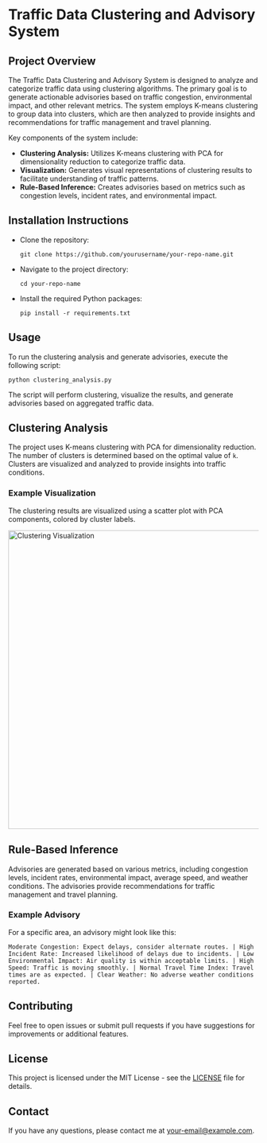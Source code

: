 <!DOCTYPE html>
<html lang="en">
<head>
    <meta charset="UTF-8">
    <meta name="viewport" content="width=device-width, initial-scale=1.0">
    <title>Project README</title>
</head>
<body>
    <div class="container">
        <h1>Traffic Data Clustering and Advisory System</h1>

<h2>Project Overview</h2>
<p>The Traffic Data Clustering and Advisory System is designed to analyze and categorize traffic data using clustering algorithms. The primary goal is to generate actionable advisories based on traffic congestion, environmental impact, and other relevant metrics. The system employs K-means clustering to group data into clusters, which are then analyzed to provide insights and recommendations for traffic management and travel planning.</p>
<p>Key components of the system include:</p>
<ul>
    <li><strong>Clustering Analysis:</strong> Utilizes K-means clustering with PCA for dimensionality reduction to categorize traffic data.</li>
    <li><strong>Visualization:</strong> Generates visual representations of clustering results to facilitate understanding of traffic patterns.</li>
    <li><strong>Rule-Based Inference:</strong> Creates advisories based on metrics such as congestion levels, incident rates, and environmental impact.</li>
</ul>

<h2>Installation Instructions</h2>
<ul>
    <li>Clone the repository:</li>
    <pre><code>git clone https://github.com/yourusername/your-repo-name.git</code></pre>
    <li>Navigate to the project directory:</li>
    <pre><code>cd your-repo-name</code></pre>
    <li>Install the required Python packages:</li>
    <pre><code>pip install -r requirements.txt</code></pre>
</ul>

<h2>Usage</h2>
<p>To run the clustering analysis and generate advisories, execute the following script:</p>
<pre><code>python clustering_analysis.py</code></pre>
<p>The script will perform clustering, visualize the results, and generate advisories based on aggregated traffic data.</p>

<h2>Clustering Analysis</h2>
<p>The project uses K-means clustering with PCA for dimensionality reduction. The number of clusters is determined based on the optimal value of <code>k</code>. Clusters are visualized and analyzed to provide insights into traffic conditions.</p>

<h3>Example Visualization</h3>
<p>The clustering results are visualized using a scatter plot with PCA components, colored by cluster labels.</p>
<img src="path/to/your/visualization.png" alt="Clustering Visualization" width="600">

<h2>Rule-Based Inference</h2>
<p>Advisories are generated based on various metrics, including congestion levels, incident rates, environmental impact, average speed, and weather conditions. The advisories provide recommendations for traffic management and travel planning.</p>

<h3>Example Advisory</h3>
<p>For a specific area, an advisory might look like this:</p>
<pre><code>Moderate Congestion: Expect delays, consider alternate routes. | High Incident Rate: Increased likelihood of delays due to incidents. | Low Environmental Impact: Air quality is within acceptable limits. | High Speed: Traffic is moving smoothly. | Normal Travel Time Index: Travel times are as expected. | Clear Weather: No adverse weather conditions reported.</code></pre>

<h2>Contributing</h2>
<p>Feel free to open issues or submit pull requests if you have suggestions for improvements or additional features.</p>

<h2>License</h2>
<p>This project is licensed under the MIT License - see the <a href="LICENSE">LICENSE</a> file for details.</p>

<h2>Contact</h2>
<p>If you have any questions, please contact me at <a href="mailto:your-email@example.com">your-email@example.com</a>.</p>
</div>
</body>
</html>
